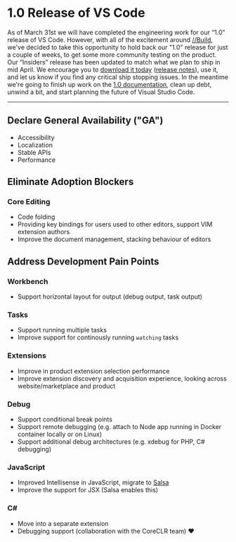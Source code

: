 # 1.0 Release of VS Code

As of March 31st we will have completed the engineering work for our “1.0” release of VS Code. However, with all of the excitement around [//Build](https://build.microsoft.com/), we've decided to take this opportunity to hold back our "1.0" release for just a couple of weeks, to get some more community testing on the product. Our “Insiders” release has been updated to match what we plan to ship in mid April. We encourage you to [download it today](http://code.visualstudio.com/insiders?wt.mc_id=DX_835018&utm_source=blogs&utm_medium=ms%20editorial&utm_campaign=GH%20Roadmap%201-0%20Update) ([release notes](https://github.com/Microsoft/vscode-docs/blob/vnext/release-notes/latest.md)), use it, and let us know if you find any critical ship stopping issues. In the meantime we're going to finish up work on the [1.0 documentation](https://github.com/Microsoft/vscode-docs/tree/vnext/docs), clean up debt, unwind a bit, and start planning the future of Visual Studio Code.

----

## Declare General Availability ("GA")
* Accessibility
* Localization
* Stable APIs
* Performance

## Eliminate Adoption Blockers
### Core Editing
* Code folding
* Providing key bindings for users used to other editors, support VIM extension authors
* Improve the document management, stacking behaviour of editors

## Address Development Pain Points
### Workbench
* Support horizontal layout for output (debug output, task output)

### Tasks
* Support running multiple tasks
* Improve support for continously running `watching` tasks

### Extensions
* Improve in product extension selection performance
* Improve extension discovery and acquisition experience, looking across website/marketplace and product

### Debug
* Support conditional break points
* Support remote debugging (e.g. attach to Node app running in Docker container locally or on Linux)
* Support additional debug architectures (e.g. xdebug for PHP, C# debugging)

### JavaScript
* Improved Intellisense in JavaScript, migrate to [Salsa](https://github.com/Microsoft/TypeScript/issues/4789)
* Improve the support for JSX (Salsa enables this)

### C#
* Move into a separate extension
* Debugging support (collaboration with the CoreCLR team) :heart:
